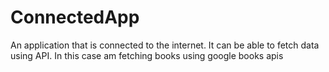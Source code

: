 # ConnectedApp

An application that is connected to the internet. It can be able to fetch data using API. In this case am fetching books using google books apis
